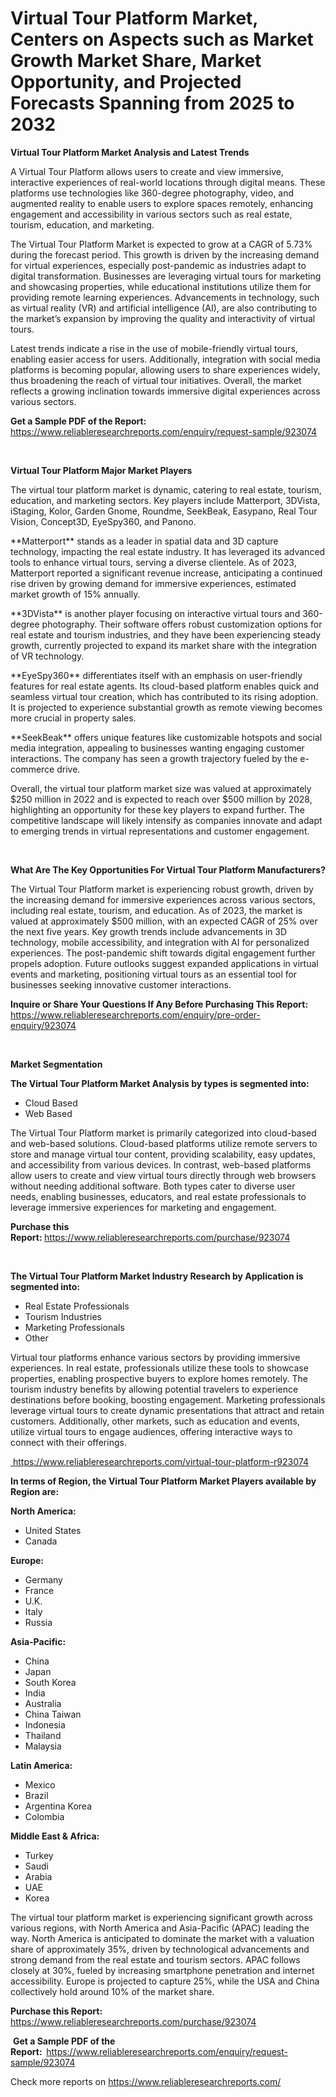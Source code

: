 <p><h1>Virtual Tour Platform Market, Centers on Aspects such as Market Growth Market Share, Market Opportunity, and Projected Forecasts Spanning from 2025 to 2032</h1></p><p><strong>Virtual Tour Platform Market Analysis and Latest Trends</strong></p>
<p><p>A Virtual Tour Platform allows users to create and view immersive, interactive experiences of real-world locations through digital means. These platforms use technologies like 360-degree photography, video, and augmented reality to enable users to explore spaces remotely, enhancing engagement and accessibility in various sectors such as real estate, tourism, education, and marketing.</p><p>The Virtual Tour Platform Market is expected to grow at a CAGR of 5.73% during the forecast period. This growth is driven by the increasing demand for virtual experiences, especially post-pandemic as industries adapt to digital transformation. Businesses are leveraging virtual tours for marketing and showcasing properties, while educational institutions utilize them for providing remote learning experiences. Advancements in technology, such as virtual reality (VR) and artificial intelligence (AI), are also contributing to the market’s expansion by improving the quality and interactivity of virtual tours.</p><p>Latest trends indicate a rise in the use of mobile-friendly virtual tours, enabling easier access for users. Additionally, integration with social media platforms is becoming popular, allowing users to share experiences widely, thus broadening the reach of virtual tour initiatives. Overall, the market reflects a growing inclination towards immersive digital experiences across various sectors.</p></p>
<p><strong>Get a Sample PDF of the Report:&nbsp;</strong> <a href="https://www.reliableresearchreports.com/enquiry/request-sample/923074?utm_campaign=3213&utm_medium=2&utm_source=Github&utm_content=ia&utm_term=05032025&utm_id=virtual-tour-platform">https://www.reliableresearchreports.com/enquiry/request-sample/923074</a></p>
<p>&nbsp;</p>
<p><strong>Virtual Tour Platform Major Market Players</strong></p>
<p><p>The virtual tour platform market is dynamic, catering to real estate, tourism, education, and marketing sectors. Key players include Matterport, 3DVista, iStaging, Kolor, Garden Gnome, Roundme, SeekBeak, Easypano, Real Tour Vision, Concept3D, EyeSpy360, and Panono.</p><p>**Matterport** stands as a leader in spatial data and 3D capture technology, impacting the real estate industry. It has leveraged its advanced tools to enhance virtual tours, serving a diverse clientele. As of 2023, Matterport reported a significant revenue increase, anticipating a continued rise driven by growing demand for immersive experiences, estimated market growth of 15% annually.</p><p>**3DVista** is another player focusing on interactive virtual tours and 360-degree photography. Their software offers robust customization options for real estate and tourism industries, and they have been experiencing steady growth, currently projected to expand its market share with the integration of VR technology.</p><p>**EyeSpy360** differentiates itself with an emphasis on user-friendly features for real estate agents. Its cloud-based platform enables quick and seamless virtual tour creation, which has contributed to its rising adoption. It is projected to experience substantial growth as remote viewing becomes more crucial in property sales.</p><p>**SeekBeak** offers unique features like customizable hotspots and social media integration, appealing to businesses wanting engaging customer interactions. The company has seen a growth trajectory fueled by the e-commerce drive.</p><p>Overall, the virtual tour platform market size was valued at approximately $250 million in 2022 and is expected to reach over $500 million by 2028, highlighting an opportunity for these key players to expand further. The competitive landscape will likely intensify as companies innovate and adapt to emerging trends in virtual representations and customer engagement.</p></p>
<p>&nbsp;</p>
<p><strong>What Are The Key Opportunities For Virtual Tour Platform Manufacturers?</strong></p>
<p><p>The Virtual Tour Platform market is experiencing robust growth, driven by the increasing demand for immersive experiences across various sectors, including real estate, tourism, and education. As of 2023, the market is valued at approximately $500 million, with an expected CAGR of 25% over the next five years. Key growth trends include advancements in 3D technology, mobile accessibility, and integration with AI for personalized experiences. The post-pandemic shift towards digital engagement further propels adoption. Future outlooks suggest expanded applications in virtual events and marketing, positioning virtual tours as an essential tool for businesses seeking innovative customer interactions.</p></p>
<p><strong>Inquire or Share Your Questions If Any Before Purchasing This Report:</strong> <a href="https://www.reliableresearchreports.com/enquiry/pre-order-enquiry/923074?utm_campaign=3213&utm_medium=2&utm_source=Github&utm_content=ia&utm_term=05032025&utm_id=virtual-tour-platform">https://www.reliableresearchreports.com/enquiry/pre-order-enquiry/923074</a></p>
<p>&nbsp;</p>
<p><strong>Market Segmentation</strong></p>
<p><strong>The Virtual Tour Platform Market Analysis by types is segmented into:</strong></p>
<p><ul><li>Cloud Based</li><li>Web Based</li></ul></p>
<p><p>The Virtual Tour Platform market is primarily categorized into cloud-based and web-based solutions. Cloud-based platforms utilize remote servers to store and manage virtual tour content, providing scalability, easy updates, and accessibility from various devices. In contrast, web-based platforms allow users to create and view virtual tours directly through web browsers without needing additional software. Both types cater to diverse user needs, enabling businesses, educators, and real estate professionals to leverage immersive experiences for marketing and engagement.</p></p>
<p><strong>Purchase this Report:&nbsp;</strong><a href="https://www.reliableresearchreports.com/purchase/923074?utm_campaign=3213&utm_medium=2&utm_source=Github&utm_content=ia&utm_term=05032025&utm_id=virtual-tour-platform">https://www.reliableresearchreports.com/purchase/923074</a></p>
<p>&nbsp;</p>
<p><strong>The Virtual Tour Platform Market Industry Research by Application is segmented into:</strong></p>
<p><ul><li>Real Estate Professionals</li><li>Tourism Industries</li><li>Marketing Professionals</li><li>Other</li></ul></p>
<p><p>Virtual tour platforms enhance various sectors by providing immersive experiences. In real estate, professionals utilize these tools to showcase properties, enabling prospective buyers to explore homes remotely. The tourism industry benefits by allowing potential travelers to experience destinations before booking, boosting engagement. Marketing professionals leverage virtual tours to create dynamic presentations that attract and retain customers. Additionally, other markets, such as education and events, utilize virtual tours to engage audiences, offering interactive ways to connect with their offerings.</p></p>
<p><a href="https://www.reliableresearchreports.com/virtual-tour-platform-r923074?utm_campaign=3213&utm_medium=2&utm_source=Github&utm_content=ia&utm_term=05032025&utm_id=virtual-tour-platform">&nbsp;https://www.reliableresearchreports.com/virtual-tour-platform-r923074</a></p>
<p><strong>In terms of Region, the Virtual Tour Platform Market Players available by Region are:</strong></p>
<p>
    <p> <strong> North America: </strong>
        <ul>
            <li>United States</li>
            <li>Canada</li>
        </ul>
        </p> 
    <p> <strong> Europe: </strong>
        <ul>
            <li>Germany</li>
            <li>France</li>
            <li>U.K.</li>
            <li>Italy</li>
            <li>Russia</li>
        </ul>
        </p> 
    <p> <strong> Asia-Pacific: </strong>
        <ul>
            <li>China</li>
            <li>Japan</li>
            <li>South Korea</li>
            <li>India</li>
            <li>Australia</li>
            <li>China Taiwan</li>
            <li>Indonesia</li>
            <li>Thailand</li>
            <li>Malaysia</li>
        </ul>
        </p> 
    <p> <strong> Latin America: </strong>
        <ul>
            <li>Mexico</li>
            <li>Brazil</li>
            <li>Argentina Korea</li>
            <li>Colombia</li>
        </ul>
        </p> 
    <p> <strong> Middle East & Africa: </strong>
        <ul>
            <li>Turkey</li>
            <li>Saudi</li>
            <li>Arabia</li>
            <li>UAE</li>
            <li>Korea</li>
        </ul>
    </p>
    </p>
<p><p>The virtual tour platform market is experiencing significant growth across various regions, with North America and Asia-Pacific (APAC) leading the way. North America is anticipated to dominate the market with a valuation share of approximately 35%, driven by technological advancements and strong demand from the real estate and tourism sectors. APAC follows closely at 30%, fueled by increasing smartphone penetration and internet accessibility. Europe is projected to capture 25%, while the USA and China collectively hold around 10% of the market share.</p></p>
<p><strong>Purchase this Report: </strong><a href="https://www.reliableresearchreports.com/purchase/923074?utm_campaign=3213&utm_medium=2&utm_source=Github&utm_content=ia&utm_term=05032025&utm_id=virtual-tour-platform">https://www.reliableresearchreports.com/purchase/923074</a></p>
<p>&nbsp;<strong>Get a Sample PDF of the Report:&nbsp;&nbsp;</strong><a href="https://www.reliableresearchreports.com/enquiry/request-sample/923074?utm_campaign=3213&utm_medium=2&utm_source=Github&utm_content=ia&utm_term=05032025&utm_id=virtual-tour-platform">https://www.reliableresearchreports.com/enquiry/request-sample/923074</a></p>
<p><strong></strong></p>
<p>Check more reports on <a href="https://www.reliableresearchreports.com/?utm_campaign=3213&utm_medium=2&utm_source=Github&utm_content=ia&utm_term=05032025&utm_id=virtual-tour-platform">https://www.reliableresearchreports.com/</a></p>
